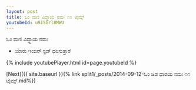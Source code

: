 ```yaml
---
layout: post
title: ಓಂ ಮಣಿ ವಿದ್ಧ್ಹಾಯ ನಮಃ ೧೧ ಟೈಮ್ಸ್
youtubeId: u9ISGrl8MWU
---
```

 
 
 ಓಂ ಮಣಿ ವಿದ್ಧ್ಹಾಯ ನಮಃ  
 
 -  ಯಾರು ಇಯರ್ ಸ್ಟಡ್ ಧರಿಸುತ್ತಾರೆ 
 
  
 
  
 
 
 
 
 
 


{% include youtubePlayer.html id=page.youtubeId %}
 
[Next]({{ site.baseurl }}{% link  split1/_posts/2014-09-12-ಓಂ ಜಡ ಧಾರಯ ನಮಃ ೧೧ ಟೈಮ್ಸ್.md%})
 
